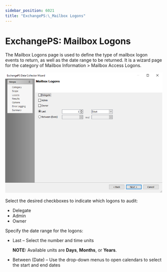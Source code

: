 ```yaml
---
sidebar_position: 6021
title: "ExchangePS:\_Mailbox Logons"
---
```


# ExchangePS: Mailbox Logons

The Mailbox Logons page is used to define the type of mailbox logon events to return, as well as the date range to be returned. It is a wizard page for the category of Mailbox Information > Mailbox Access Logons.

![ExchangePS Data Collector Wizard Mailbox Logons page](../../../../../../../static/images/AccessAnalyzer_12.0/Content/Resources/Images/EnterpriseAuditor/Admin/DataCollector/ExchangePS/MailboxLogons.png "ExchangePS Data Collector Wizard Mailbox Logons page")

Select the desired checkboxes to indicate which logons to audit:

* Delegate
* Admin
* Owner

Specify the date range for the logons:

* Last – Select the number and time units

  **NOTE:** Available units are **Days**, **Months**, or **Years**.
* Between (Date) – Use the drop-down menus to open calendars to select the start and end dates